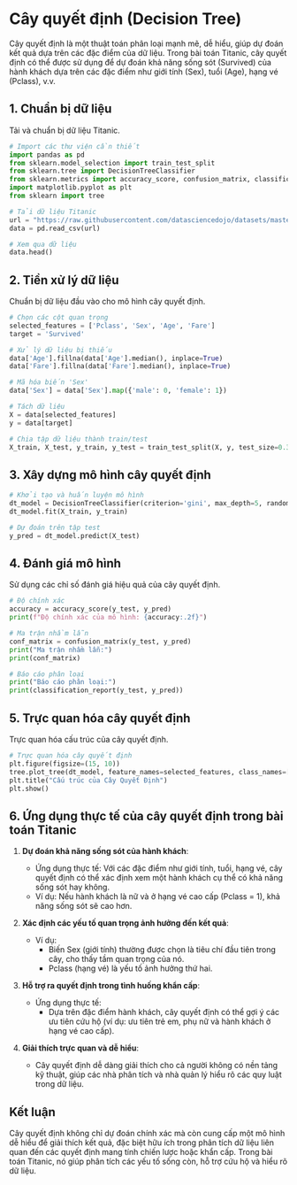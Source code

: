 # Cây quyết định (Decision Tree)

Cây quyết định là một thuật toán phân loại mạnh mẽ, dễ hiểu, giúp dự đoán kết quả dựa trên các đặc điểm của dữ liệu. Trong bài toán Titanic, cây quyết định có thể được sử dụng để dự đoán khả năng sống sót (Survived) của hành khách dựa trên các đặc điểm như giới tính (Sex), tuổi (Age), hạng vé (Pclass), v.v.

## 1. Chuẩn bị dữ liệu

Tải và chuẩn bị dữ liệu Titanic.

```python
# Import các thư viện cần thiết
import pandas as pd
from sklearn.model_selection import train_test_split
from sklearn.tree import DecisionTreeClassifier
from sklearn.metrics import accuracy_score, confusion_matrix, classification_report
import matplotlib.pyplot as plt
from sklearn import tree

# Tải dữ liệu Titanic
url = "https://raw.githubusercontent.com/datasciencedojo/datasets/master/titanic.csv"
data = pd.read_csv(url)

# Xem qua dữ liệu
data.head()
```

## 2. Tiền xử lý dữ liệu

Chuẩn bị dữ liệu đầu vào cho mô hình cây quyết định.

```python
# Chọn các cột quan trọng
selected_features = ['Pclass', 'Sex', 'Age', 'Fare']
target = 'Survived'

# Xử lý dữ liệu bị thiếu
data['Age'].fillna(data['Age'].median(), inplace=True)
data['Fare'].fillna(data['Fare'].median(), inplace=True)

# Mã hóa biến 'Sex'
data['Sex'] = data['Sex'].map({'male': 0, 'female': 1})

# Tách dữ liệu
X = data[selected_features]
y = data[target]

# Chia tập dữ liệu thành train/test
X_train, X_test, y_train, y_test = train_test_split(X, y, test_size=0.3, random_state=42)
```

## 3. Xây dựng mô hình cây quyết định

```python
# Khởi tạo và huấn luyện mô hình
dt_model = DecisionTreeClassifier(criterion='gini', max_depth=5, random_state=42)
dt_model.fit(X_train, y_train)

# Dự đoán trên tập test
y_pred = dt_model.predict(X_test)
```

## 4. Đánh giá mô hình

Sử dụng các chỉ số đánh giá hiệu quả của cây quyết định.

```python
# Độ chính xác
accuracy = accuracy_score(y_test, y_pred)
print(f"Độ chính xác của mô hình: {accuracy:.2f}")

# Ma trận nhầm lẫn
conf_matrix = confusion_matrix(y_test, y_pred)
print("Ma trận nhầm lẫn:")
print(conf_matrix)

# Báo cáo phân loại
print("Báo cáo phân loại:")
print(classification_report(y_test, y_pred))
```

## 5. Trực quan hóa cây quyết định

Trực quan hóa cấu trúc của cây quyết định.

```python
# Trực quan hóa cây quyết định
plt.figure(figsize=(15, 10))
tree.plot_tree(dt_model, feature_names=selected_features, class_names=['Not Survived', 'Survived'], filled=True)
plt.title("Cấu trúc của Cây Quyết Định")
plt.show()
```

## 6. Ứng dụng thực tế của cây quyết định trong bài toán Titanic

1. **Dự đoán khả năng sống sót của hành khách**:
   - Ứng dụng thực tế: Với các đặc điểm như giới tính, tuổi, hạng vé, cây quyết định có thể xác định xem một hành khách cụ thể có khả năng sống sót hay không.
   - Ví dụ: Nếu hành khách là nữ và ở hạng vé cao cấp (Pclass = 1), khả năng sống sót sẽ cao hơn.

2. **Xác định các yếu tố quan trọng ảnh hưởng đến kết quả**:
   - Ví dụ:
     - Biến Sex (giới tính) thường được chọn là tiêu chí đầu tiên trong cây, cho thấy tầm quan trọng của nó.
     - Pclass (hạng vé) là yếu tố ảnh hưởng thứ hai.

3. **Hỗ trợ ra quyết định trong tình huống khẩn cấp**:
   - Ứng dụng thực tế:
     - Dựa trên đặc điểm hành khách, cây quyết định có thể gợi ý các ưu tiên cứu hộ (ví dụ: ưu tiên trẻ em, phụ nữ và hành khách ở hạng vé cao cấp).

4. **Giải thích trực quan và dễ hiểu**:
   - Cây quyết định dễ dàng giải thích cho cả người không có nền tảng kỹ thuật, giúp các nhà phân tích và nhà quản lý hiểu rõ các quy luật trong dữ liệu.

## Kết luận

Cây quyết định không chỉ dự đoán chính xác mà còn cung cấp một mô hình dễ hiểu để giải thích kết quả, đặc biệt hữu ích trong phân tích dữ liệu liên quan đến các quyết định mang tính chiến lược hoặc khẩn cấp. Trong bài toán Titanic, nó giúp phân tích các yếu tố sống còn, hỗ trợ cứu hộ và hiểu rõ dữ liệu.

